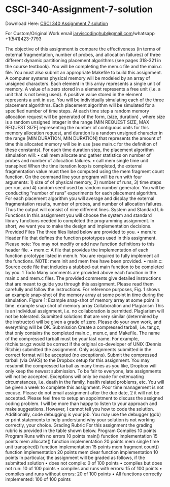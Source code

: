 # CSCI-340-Assignment-7-solution

Download Here: [CSCI 340 Assignment 7 solution](https://jarviscodinghub.com/assignment/csci-340-assignment-7-solution/)

For Custom/Original Work email jarviscodinghub@gmail.com/whatsapp +1(541)423-7793

The objective of this assignment is compare the eﬀectiveness (in terms of external fragmentation, number of probes, and allocation failures) of three diﬀerent dynamic partitioning placement algorithms (see pages 318-321 in the course textbook). You will be completing the mem.c ﬁle and the main.c ﬁle. You must also submit an appropriate Makefile to build this assignment.
A computer systems physical memory will be modeled by an array of unsigned characters. Each element in this array represents a single unit of memory. A value of a zero stored in a element represents a free unit (i.e. a unit that is not being used). A positive value stored in the element represents a unit in use.
You will be individually simulating each of the three placement algorithms. Each placement algorithm will be simulated for a speciﬁed number of time steps. At each time step a random memory allocation request will be generated of the form, (size, duration) , where size is a random unsigned integer in the range [MIN REQUEST SIZE, MAX REQUEST SIZE] representing the number of contiguous units for this memory allocation request, and duration is a random unsigned character in the range [MIN DURATION, MIN DURATION] that represents the amount of time this allocated memory will be in use (see main.c for the deﬁnition of these constants). For each time duration step, the placement algorithm simulation will:
• call mem allocate and gather statistics on number of probes and number of allocation failures.
• call mem single time unit transpired
When the time iteration loop is completed, the external fragmentation value must then be computed using the mem fragment count function. On the command line your program will be run with four arguments: 1) size of of physical memory, 2) number of runs, 3) time steps per run, and 4) random seed used by random number generator. You will be conducting “number of runs” experiments for each placement algorithm. For each placement algorithm you will average and display the external fragmentation results, number of probes, and number of allocation failures. Thus the output will consist of nine diﬀerent lines.
System and Standard Lib Functions
In this assignment you will choose the system and standard library functions needed to completed the programming assignment. In short, we want you to make the design and implementation decisions.
Provided Files
The three ﬁles listed below are provided to you.
• mem.h: Header ﬁle that deﬁnes the function prototypes used in this assignment. Please note: You may not modify or add new function deﬁnitions to this header ﬁle.
• mem.c: A ﬁle that provides the implementation of each function prototype listed in mem.h. You are required to fully implement all the functions. NOTE: mem init and mem free have been provided.
• main.c: Source code ﬁle that includes a stubbed-out main function to be completed by you.
1
Todo
Many comments are provided above each function in the main.c and mem.c ﬁles. The provided comments give detailed instructions that are meant to guide you through this assignment. Please read them carefully and follow the instructions. For reference purposes, Fig. 1 shows an example snap-shot of the memory array at some point in time during the simulation.
Figure 1: Example snap-shot of memory array at some point in time.
example snap shot of memory array
Collaboration and Plagiarism
This is an individual assignment, i.e. no collaboration is permitted. Plagiarism will not be tolerated. Submitted solutions that are very similar (determined by the instructor) will be given a grade of zero. Please do your own work, and everything will be OK.
Submission
Create a compressed tarball, i.e. tar.gz, that only contains the completed main.c , mem.c, and Makeﬁle. The name of the compressed tarball must be your last name. For example, ritchie.tar.gz would be correct if the original co-developer of UNIX (Dennis Ritchie) submitted the assignment. Only assignments submitted in the correct format will be accepted (no exceptions). Submit the compressed tarball (via OAKS) to the Dropbox setup for this assignment. You may resubmit the compressed tarball as many times as you like, Dropbox will only keep the newest submission.
To be fair to everyone, late assignments will not be accepted. Exceptions will only be made for extenuating circumstances, i.e. death in the family, health related problems, etc. You will be given a week to complete this assignment. Poor time management is not excuse. Please do not email assignment after the due date,
2
it will not be accepted. Please feel free to setup an appointment to discuss the assigned coding problem. I will be more than happy to listen to your approach and make suggestions. However, I cannot tell you how to code the solution. Additionally, code debugging is your job. You may use the debugger (gdb) or print statements to help understand why your solution is not working correctly, your choice.
Grading Rubric
For this assignment the grading rubric is provided in the table shown below.
Program Compiles 10 points Program Runs with no errors 10 points main() function implementation 15 points mem allocate() function implementation 20 points mem single time unit transpired() function implementation 15 points mem fragment count() function implementation 20 points mem clear function implementation 10 points
In particular, the assignment will be graded as follows, if the submitted solution
• does not compile: 0 of 100 points
• compiles but does not run: 10 of 100 points
• compiles and runs with errors: 15 of 100 points
• compiles and runs without errors: 20 of 100 points
• All functions correctly implemented: 100 of 100 points
